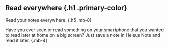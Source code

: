 ## Read everywhere {.h1 .primary-color}
Read your notes everywhere. {.h5 .mb-8}

Have you ever seen or read something on your smartphone that you wanted to
read later at home on a big screen? Just save a note in Heleus Note and
read it later. {.mb-4}